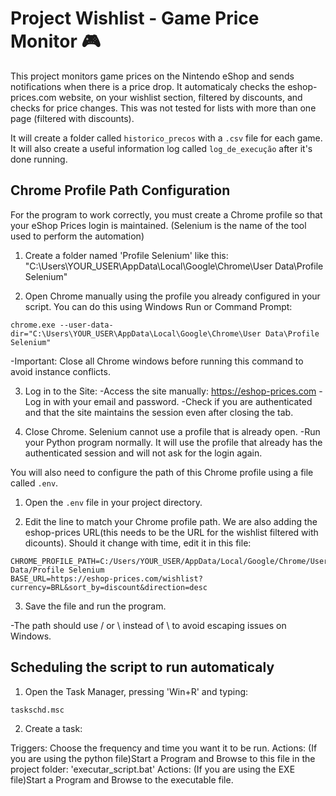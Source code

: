 # Project Wishlist - Game Price Monitor 🎮

This project monitors game prices on the Nintendo eShop and sends notifications when there is a price drop. It automaticaly checks the eshop-prices.com website, on your wishlist section, filtered by discounts, and checks for price changes. This was not tested for lists with more than one page (filtered with discounts).

It will create a folder called `historico_precos` with a `.csv` file for each game. It will also create a useful information log called `log_de_execução` after it's done running.

## Chrome Profile Path Configuration

For the program to work correctly, you must create a Chrome profile so that your eShop Prices login is maintained. (Selenium is the name of the tool used to perform the automation)

1. Create a folder named 'Profile Selenium' like this: "C:\Users\YOUR_USER\AppData\Local\Google\Chrome\User Data\Profile Selenium"

2. Open Chrome manually using the profile you already configured in your script. You can do this using Windows Run or Command Prompt:
```
chrome.exe --user-data-dir="C:\Users\YOUR_USER\AppData\Local\Google\Chrome\User Data\Profile Selenium"
```
-Important: Close all Chrome windows before running this command to avoid instance conflicts.

3. Log in to the Site:
-Access the site manually: https://eshop-prices.com
-Log in with your email and password.
-Check if you are authenticated and that the site maintains the session even after closing the tab.

4. Close Chrome. Selenium cannot use a profile that is already open.
-Run your Python program normally. It will use the profile that already has the authenticated session and will not ask for the login again.

You will also need to configure the path of this Chrome profile using a file called `.env`.

1. Open the `.env` file in your project directory.

2. Edit the line to match your Chrome profile path. We are also adding the eshop-prices URL(this needs to be the URL for the wishlist filtered with dicounts). Should it change with time, edit it in this file:
```env
CHROME_PROFILE_PATH=C:/Users/YOUR_USER/AppData/Local/Google/Chrome/User Data/Profile Selenium
BASE_URL=https://eshop-prices.com/wishlist?currency=BRL&sort_by=discount&direction=desc
```

3. Save the file and run the program.

-The path should use / or \\ instead of \ to avoid escaping issues on Windows.

## Scheduling the script to run automaticaly

1. Open the Task Manager, pressing 'Win+R' and typing:

```
taskschd.msc
```

2. Create a task:

Triggers: Choose the frequency and time you want it to be run.
Actions: (If you are using the python file)Start a Program and Browse to this file in the project folder: 'executar_script.bat'
Actions: (If you are using the EXE file)Start a Program and Browse to the executable file.
